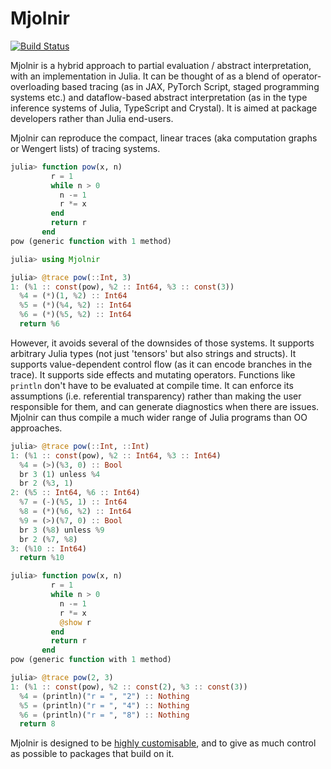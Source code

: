 # Mjolnir

[![Build Status](https://travis-ci.org/FluxML/Mjolnir.jl.svg?branch=master)](https://travis-ci.org/FluxML/Mjolnir.jl)

Mjolnir is a hybrid approach to partial evaluation / abstract interpretation,
with an implementation in Julia. It can be thought of as a blend of
operator-overloading based tracing (as in JAX, PyTorch Script, staged
programming systems etc.) and dataflow-based abstract interpretation (as in the
type inference systems of Julia, TypeScript and Crystal). It is aimed at package
developers rather than Julia end-users.

Mjolnir can reproduce the compact, linear traces (aka computation graphs or
Wengert lists) of tracing systems.

```julia
julia> function pow(x, n)
         r = 1
         while n > 0
           n -= 1
           r *= x
         end
         return r
       end
pow (generic function with 1 method)

julia> using Mjolnir

julia> @trace pow(::Int, 3)
1: (%1 :: const(pow), %2 :: Int64, %3 :: const(3))
  %4 = (*)(1, %2) :: Int64
  %5 = (*)(%4, %2) :: Int64
  %6 = (*)(%5, %2) :: Int64
  return %6
```

However, it avoids several of the downsides of those systems. It supports
arbitrary Julia types (not just 'tensors' but also strings and structs). It
supports value-dependent control flow (as it can encode branches in the trace).
It supports side effects and mutating operators. Functions like `println` don't
have to be evaluated at compile time. It can enforce its assumptions (i.e.
referential transparency) rather than making the user responsible for them, and
can generate diagnostics when there are issues. Mjolnir can thus compile a much
wider range of Julia programs than OO approaches.

```julia
julia> @trace pow(::Int, ::Int)
1: (%1 :: const(pow), %2 :: Int64, %3 :: Int64)
  %4 = (>)(%3, 0) :: Bool
  br 3 (1) unless %4
  br 2 (%3, 1)
2: (%5 :: Int64, %6 :: Int64)
  %7 = (-)(%5, 1) :: Int64
  %8 = (*)(%6, %2) :: Int64
  %9 = (>)(%7, 0) :: Bool
  br 3 (%8) unless %9
  br 2 (%7, %8)
3: (%10 :: Int64)
  return %10
```

```julia
julia> function pow(x, n)
         r = 1
         while n > 0
           n -= 1
           r *= x
           @show r
         end
         return r
       end
pow (generic function with 1 method)

julia> @trace pow(2, 3)
1: (%1 :: const(pow), %2 :: const(2), %3 :: const(3))
  %4 = (println)("r = ", "2") :: Nothing
  %5 = (println)("r = ", "4") :: Nothing
  %6 = (println)("r = ", "8") :: Nothing
  return 8
```

Mjolnir is designed to be [highly
customisable](https://github.com/MikeInnes/Mjolnir.jl/blob/master/docs/types.md),
and to give as much control as possible to packages that build on it.
